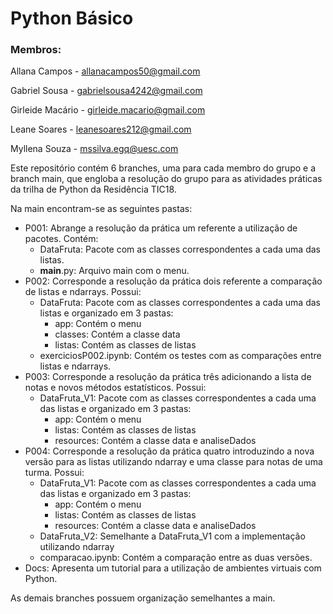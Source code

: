 # Python Básico

### Membros:

Allana Campos - allanacampos50@gmail.com

Gabriel Sousa - gabrielsousa4242@gmail.com

Girleide Macário - girleide.macario@gmail.com

Leane Soares - leanesoares212@gmail.com

Myllena Souza - mssilva.egq@uesc.com

Este repositório contém 6 branches, uma para cada membro do grupo e a branch main, que engloba a resolução do grupo para as atividades práticas da trilha de Python da Residência TIC18.

Na main encontram-se as seguintes pastas:

- P001: Abrange a resolução da prática um referente a utilização de pacotes. Contém:
    - DataFruta: Pacote com as classes correspondentes a cada uma das listas.
    - __main__.py: Arquivo main com o menu.
- P002: Corresponde a resolução da prática dois referente a comparação de listas e ndarrays. Possui:
    - DataFruta: Pacote com as classes correspondentes a cada uma das listas e organizado em 3 pastas:
        - app: Contém o menu
        - classes: Contém a classe data
        - listas: Contém as classes de listas
     - exerciciosP002.ipynb: Contém os testes com as comparações entre listas e ndarrays.
- P003: Corresponde a resolução da prática três adicionando a lista de notas e novos métodos estatísticos. Possui:
    - DataFruta_V1: Pacote com as classes correspondentes a cada uma das listas e organizado em 3 pastas:
        - app: Contém o menu
        - listas: Contém as classes de listas
        - resources: Contém a classe data e analiseDados
- P004: Corresponde a resolução da prática quatro introduzindo a nova versão para as listas utilizando ndarray e uma classe para notas de uma turma. Possui:
    - DataFruta_V1: Pacote com as classes correspondentes a cada uma das listas e organizado em 3 pastas:
        - app: Contém o menu
        - listas: Contém as classes de listas
        - resources: Contém a classe data e analiseDados
     - DataFruta_V2: Semelhante a DataFruta_V1 com a implementação utilizando ndarray
     - comparacao.ipynb: Contém a comparação entre as duas versões.
- Docs: Apresenta um tutorial para a utilização de ambientes virtuais com Python.

As demais branches possuem organização semelhantes a main.
